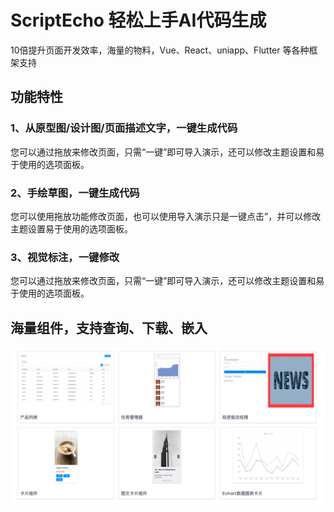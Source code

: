 # ScriptEcho 轻松上手AI代码生成

10倍提升页面开发效率，海量的物料，Vue、React、uniapp、Flutter 等各种框架支持

## 功能特性 

### 1、从原型图/设计图/页面描述文字，一键生成代码

您可以通过拖放来修改页面，只需“一键”即可导入演示，还可以修改主题设置和易于使用的选项面板。
[](https://www.bilibili.com/video/BV1qJ4m1h7EN/?vd_source=599339e4781c759f69943f8131107a5d)

### 2、手绘草图，一键生成代码

您可以使用拖放功能修改页面，也可以使用导入演示只是一键点击”，并可以修改主题设置易于使用的选项面板。
[](https://www.bilibili.com/video/BV1jr421p7E3/?vd_source=599339e4781c759f69943f8131107a5d)

### 3、视觉标注，一键修改

您可以通过拖放来修改页面，只需“一键”即可导入演示，还可以修改主题设置和易于使用的选项面板。
[](https://www.bilibili.com/video/BV1rK421x7Gq/)

## 海量组件，支持查询、下载、嵌入
![](./assets/examples/Web/组件.jpg)
